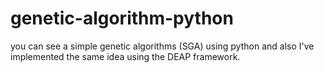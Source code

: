 # genetic-algorithm-python
you can see a simple genetic algorithms (SGA) using python and also  I've implemented the same idea using the DEAP framework.  
